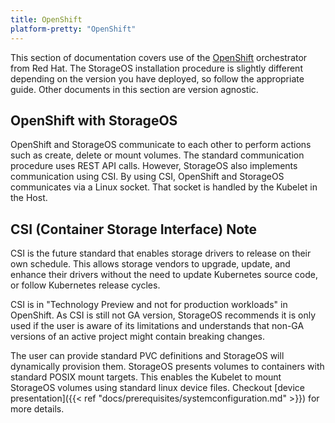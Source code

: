 ```yaml
---
title: OpenShift
platform-pretty: "OpenShift"
---
```


This section of documentation covers use of the
[OpenShift](https://www.openshift.com/) orchestrator from Red Hat. The
StorageOS installation procedure is slightly different depending on the version
you have deployed, so follow the appropriate guide. Other documents in this
section are version agnostic.

## OpenShift with StorageOS

OpenShift and StorageOS communicate to each other to perform actions such as
create, delete or mount volumes. The standard communication procedure uses REST
API calls. However, StorageOS also implements communication using CSI. By 
using CSI, OpenShift and StorageOS communicates via a Linux socket. That
socket is handled by the Kubelet in the Host.

## CSI (Container Storage Interface) Note

CSI is the future standard that enables storage drivers to release on their own
schedule. This allows storage vendors to upgrade, update, and enhance their drivers 
without the need to update Kubernetes source code, or follow Kubernetes release
cycles.

CSI is in "Technology Preview and not for production workloads" in OpenShift.
As CSI is still not GA version, StorageOS recommends it is only used if
the user is aware of its limitations and understands that non-GA versions of an
active project might contain breaking changes.

The user can provide standard PVC definitions and StorageOS will dynamically
provision them. StorageOS presents volumes to containers with standard POSIX
mount targets. This enables the Kubelet to mount StorageOS volumes using
standard linux device files. Checkout [device presentation]({{< ref
"docs/prerequisites/systemconfiguration.md" >}}) for more details.
